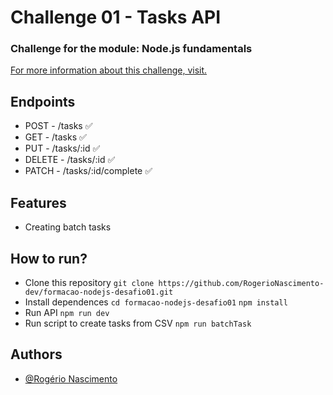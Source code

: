 # Challenge 01 - Tasks API
### Challenge for the module: Node.js fundamentals
[For more information about this challenge, visit.](https://efficient-sloth-d85.notion.site/Desafio-01-2d48608f47644519a408b438b52d913f)

## Endpoints

- POST - /tasks ✅
- GET - /tasks ✅
- PUT - /tasks/:id ✅
- DELETE - /tasks/:id ✅
- PATCH - /tasks/:id/complete ✅

## Features
 - Creating batch tasks
 
## How to run? 
- Clone this repository
```git clone https://github.com/RogerioNascimento-dev/formacao-nodejs-desafio01.git```
- Install dependences
```cd formacao-nodejs-desafio01```
```npm install```
- Run API
```npm run dev```
- Run script to create tasks from CSV
```npm run batchTask```

## Authors
- [@Rogério Nascimento](https://www.github.com/RogerioNascimento-dev)